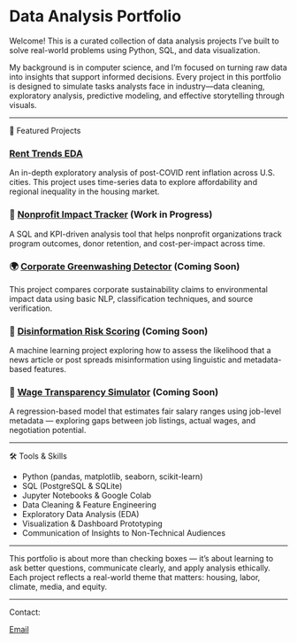 # Data Analysis Portfolio

Welcome! This is a curated collection of data analysis projects I’ve built to solve real-world problems using Python, SQL, and data visualization.

My background is in computer science, and I’m focused on turning raw data into insights that support informed decisions. Every project in this portfolio is designed to simulate tasks analysts face in industry—data cleaning, exploratory analysis, predictive modeling, and effective storytelling through visuals.

---

📁 Featured Projects

### [Rent Trends EDA](./rent-trends-eda/)
An in-depth exploratory analysis of post-COVID rent inflation across U.S. cities. This project uses time-series data to explore affordability and regional inequality in the housing market.

### 🧾 [Nonprofit Impact Tracker](./nonprofit-impact-tracker/) (Work in Progress)
A SQL and KPI-driven analysis tool that helps nonprofit organizations track program outcomes, donor retention, and cost-per-impact across time.

### 🌍 [Corporate Greenwashing Detector](./greenwashing-detector/) (Coming Soon)
This project compares corporate sustainability claims to environmental impact data using basic NLP, classification techniques, and source verification.

### 🧪 [Disinformation Risk Scoring](./disinformation-risk-scoring/) (Coming Soon)
A machine learning project exploring how to assess the likelihood that a news article or post spreads misinformation using linguistic and metadata-based features.

### 💸 [Wage Transparency Simulator](./wage-transparency-simulator/) (Coming Soon)
A regression-based model that estimates fair salary ranges using job-level metadata — exploring gaps between job listings, actual wages, and negotiation potential.

---

🛠️ Tools & Skills

- Python (pandas, matplotlib, seaborn, scikit-learn)
- SQL (PostgreSQL & SQLite)
- Jupyter Notebooks & Google Colab
- Data Cleaning & Feature Engineering
- Exploratory Data Analysis (EDA)
- Visualization & Dashboard Prototyping
- Communication of Insights to Non-Technical Audiences

---

This portfolio is about more than checking boxes — it’s about learning to ask better questions, communicate clearly, and apply analysis ethically. Each project reflects a real-world theme that matters: housing, labor, climate, media, and equity.

---

Contact:

[Email](mailto:brettshaia@gmail.com)

